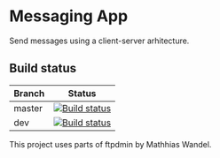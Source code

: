 # Messaging App

Send messages using a client-server arhitecture.

## Build status
|Branch|Status|
|--|--|
|master|[![Build status](https://ci.appveyor.com/api/projects/status/99hi3rppg2v1v3q8/branch/master?retina=true)](https://ci.appveyor.com/project/Molizo/messageapp/branch/master)|
|dev|[![Build status](https://ci.appveyor.com/api/projects/status/99hi3rppg2v1v3q8/branch/dev?retina=true)](https://ci.appveyor.com/project/Molizo/messageapp/branch/dev)|

This project uses parts of ftpdmin by Mathhias Wandel.
